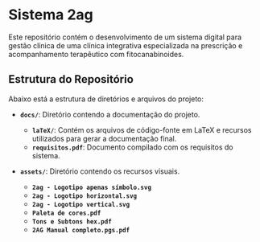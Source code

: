 # Sistema **2ag**
Este repositório contém o desenvolvimento de um sistema digital para gestão clínica de uma clínica integrativa especializada na prescrição e acompanhamento terapêutico com fitocanabinoides.

## Estrutura do Repositório
Abaixo está a estrutura de diretórios e arquivos do projeto:

- **`docs/`**: Diretório contendo a documentação do projeto.
  - **`laTeX/`**: Contém os arquivos de código-fonte em LaTeX e recursos utilizados para gerar a documentação final.
  - **`requisitos.pdf`**: Documento compilado com os requisitos do sistema.

- **`assets/`**: Diretório contendo os recursos visuais.
  - **`2ag - Logotipo apenas símbolo.svg`**
  - **`2ag - Logotipo horizontal.svg`**
  - **`2ag - Logotipo vertical.svg`** 
  - **`Paleta de cores.pdf`**
  - **`Tons e Subtons hex.pdf`**
  - **`2AG Manual completo.pgs.pdf`**
